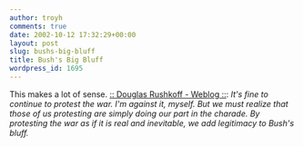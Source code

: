 ```yaml
---
author: troyh
comments: true
date: 2002-10-12 17:32:29+00:00
layout: post
slug: bushs-big-bluff
title: Bush's Big Bluff
wordpress_id: 1695
---
```


This makes a lot of sense. [:: Douglas Rushkoff - Weblog ::](http://www.rushkoff.com/blog.php): _It's fine to continue to protest the war. I'm against it, myself. But we must realize that those of us protesting are simply doing our part in the charade. By protesting the war as if it is real and inevitable, we add legitimacy to Bush's bluff._
